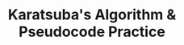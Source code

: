---
title: Karatsuba's Algorithm & Pseudocode Practice
number: 1
time: 2022-01-12 12:00
location: Graham Hall 210
notes: "#"
slides_pdf: "https://drive.google.com/file/d/100S4VGYuakQYG2a8gxY_8TVD3BAb8h7m/view?usp=sharing"
slide_ppt: "https://docs.google.com/presentation/d/1ByjtrcGFGgLWTY-boIUsDhjXT0GiUMTfajdoMO2Rp_Q/edit?usp=sharing"
textbook:
---